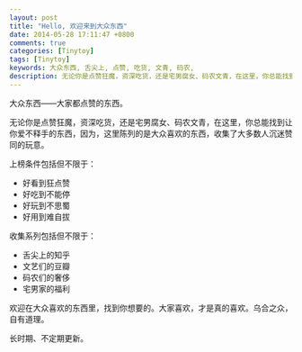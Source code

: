 ```yaml
---
layout: post
title: "Hello, 欢迎来到大众东西"
date: 2014-05-28 17:11:47 +0800
comments: true
categories: [Tinytoy]
tags: [Tinytoy]
keywords: 大众东西, 舌尖上, 点赞, 吃货, 文青, 码农, 
description: 无论你是点赞狂魔，资深吃货，还是宅男腐女、码农文青，在这里，你总能找到让你爱不释手的东西，因为，这里陈列的是大众喜欢的东西，收集了大多数人沉迷赞同的玩意。
---
```


大众东西——大家都点赞的东西。

无论你是点赞狂魔，资深吃货，还是宅男腐女、码农文青，在这里，你总能找到让你爱不释手的东西，因为，这里陈列的是大众喜欢的东西，收集了大多数人沉迷赞同的玩意。

上榜条件包括但不限于：

* 好看到狂点赞
* 好吃到不能停
* 好玩到不思蜀
* 好用到难自拔

收集系列包括但不限于：

* 舌尖上的知乎
* 文艺们的豆瓣
* 码农们的奢侈
* 宅男家的福利

欢迎在大众喜欢的东西里，找到你想要的。大家喜欢，才是真的喜欢。乌合之众，自有道理。

长时期、不定期更新。